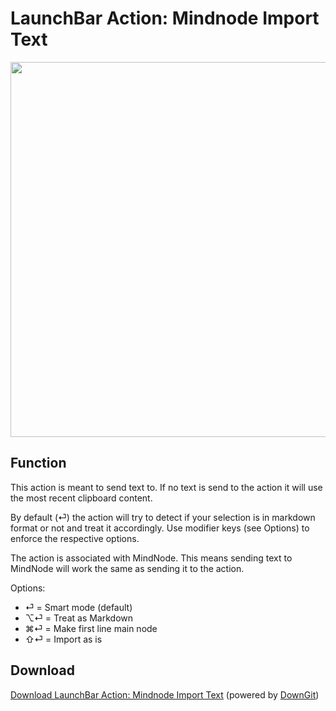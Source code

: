# LaunchBar Action: Mindnode Import Text

<img src="mindnodeImport.gif" width="600"/>

## Function
This action is meant to send text to. If no text is send to the action it will use the most recent clipboard content. 

By default (⏎) the action will try to detect if your selection is in markdown format or not and treat it accordingly. Use modifier keys (see Options) to enforce the respective options. 

The action is associated with MindNode. This means sending text to MindNode will work the same as sending it to the action.

Options:

- ⏎ = Smart mode (default)
- ⌥⏎ = Treat as Markdown
- ⌘⏎ = Make first line main node
- ⇧⏎ = Import as is


## Download
[Download LaunchBar Action: Mindnode Import Text](https://minhaskamal.github.io/DownGit/#/home?url=https://github.com/Ptujec/LaunchBar/tree/master/Mindnode-Import-Text) (powered by [DownGit](https://github.com/MinhasKamal/DownGit))   
